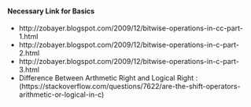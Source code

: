#### Necessary Link for Basics 

<ul> 
  <li> http://zobayer.blogspot.com/2009/12/bitwise-operations-in-cc-part-1.html </li>
  <li> http://zobayer.blogspot.com/2009/12/bitwise-operations-in-c-part-2.html </li>
  <li> http://zobayer.blogspot.com/2009/12/bitwise-operations-in-c-part-3.html </li>
  
   <li> Difference Between Arthmetic Right and Logical Right :(https://stackoverflow.com/questions/7622/are-the-shift-operators-arithmetic-or-logical-in-c) </li>
  </ul>
